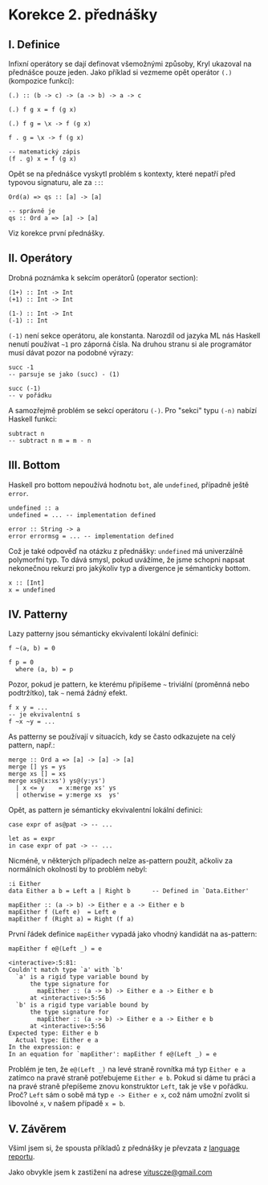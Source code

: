 Korekce 2. přednášky
====================

I. Definice
-----------

Infixní operátory se dají definovat všemožnými způsoby, Kryl ukazoval na přednášce pouze jeden. Jako příklad si vezmeme opět operátor `(.)` (kompozice funkcí):

    (.) :: (b -> c) -> (a -> b) -> a -> c

    (.) f g x = f (g x)

    (.) f g = \x -> f (g x)

    f . g = \x -> f (g x)

    -- matematický zápis
    (f . g) x = f (g x)

Opět se na přednášce vyskytl problém s kontexty, které nepatří před typovou signaturu, ale za `::`:

    Ord(a) => qs :: [a] -> [a]

    -- správně je
    qs :: Ord a => [a] -> [a]

Viz korekce první přednášky.

II. Operátory
--------------

Drobná poznámka k sekcím operátorů (operator section):

    (1+) :: Int -> Int
    (+1) :: Int -> Int

    (1-) :: Int -> Int
    (-1) :: Int

`(-1)` není sekce operátoru, ale konstanta. Narozdíl od jazyka ML nás Haskell nenutí používat `~1` pro záporná čísla. Na druhou stranu si ale programátor musí dávat pozor na podobné výrazy:

    succ -1
    -- parsuje se jako (succ) - (1)

    succ (-1)
    -- v pořádku

A samozřejmě problém se sekcí operátoru `(-)`. Pro "sekci" typu `(-n)` nabízí Haskell funkci:

    subtract n
    -- subtract n m = m - n

III. Bottom
----------

Haskell pro bottom nepoužívá hodnotu `bot`, ale `undefined`, případně ještě `error`.

    undefined :: a
    undefined = ... -- implementation defined

    error :: String -> a
    error errormsg = ... -- implementation defined

Což je také odpověď na otázku z přednášky: `undefined` má univerzálně polymorfní typ. To dává smysl, pokud uvážíme, že jsme schopni napsat nekonečnou rekurzi pro jakýkoliv typ a divergence je sémanticky bottom.

    x :: [Int]
    x = undefined

IV. Patterny
-----------

Lazy patterny jsou sémanticky ekvivalentí lokální definici:

    f ~(a, b) = 0

    f p = 0
      where (a, b) = p

Pozor, pokud je pattern, ke kterému připíšeme `~` triviální (proměnná nebo podtržítko), tak `~` nemá žádný efekt.

    f x y = ...
    -- je ekvivalentní s
    f ~x ~y = ...

As patterny se používají v situacích, kdy se často odkazujete na celý pattern, např.:

    merge :: Ord a => [a] -> [a] -> [a]
    merge [] ys = ys
    merge xs [] = xs
    merge xs@(x:xs') ys@(y:ys')
      | x <= y    = x:merge xs' ys
      | otherwise = y:merge xs  ys'

Opět, as pattern je sémanticky ekvivalentní lokální definici:

    case expr of as@pat -> -- ...

    let as = expr
    in case expr of pat -> -- ...

Nicméně, v některých případech nelze as-pattern použít, ačkoliv za normálních okolností by to problém nebyl:

    :i Either
    data Either a b = Left a | Right b      -- Defined in `Data.Either'

    mapEither :: (a -> b) -> Either e a -> Either e b
    mapEither f (Left e)  = Left e
    mapEither f (Right a) = Right (f a)

První řádek definice `mapEither` vypadá jako vhodný kandidát na as-pattern:

    mapEither f e@(Left _) = e

    <interactive>:5:81:
    Couldn't match type `a' with `b'
      `a' is a rigid type variable bound by
          the type signature for
            mapEither :: (a -> b) -> Either e a -> Either e b
          at <interactive>:5:56
      `b' is a rigid type variable bound by
          the type signature for
            mapEither :: (a -> b) -> Either e a -> Either e b
          at <interactive>:5:56
    Expected type: Either e b
      Actual type: Either e a
    In the expression: e
    In an equation for `mapEither': mapEither f e@(Left _) = e

Problém je ten, že `e@(Left _)` na levé straně rovnítka má typ `Either e a` zatímco na pravé straně potřebujeme `Either e b`. Pokud si dáme tu práci a na pravé straně přepíšeme znovu konstruktor `Left`, tak je vše v pořádku. Proč? `Left` sám o sobě má typ `e -> Either e x`, což nám umožní zvolit si libovolné `x`, v našem případě `x = b`.

V. Závěrem
-----------

Všiml jsem si, že spousta příkladů z přednášky je převzata z [language reportu](http://www.haskell.org/onlinereport/haskell2010/).

Jako obvykle jsem k zastižení na adrese vituscze@gmail.com
